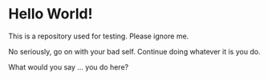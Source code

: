 # Hello World!

This is a repository used for testing. Please ignore me.

No seriously, go on with your bad self. Continue doing whatever it is you do.

What would you say ... you do here?